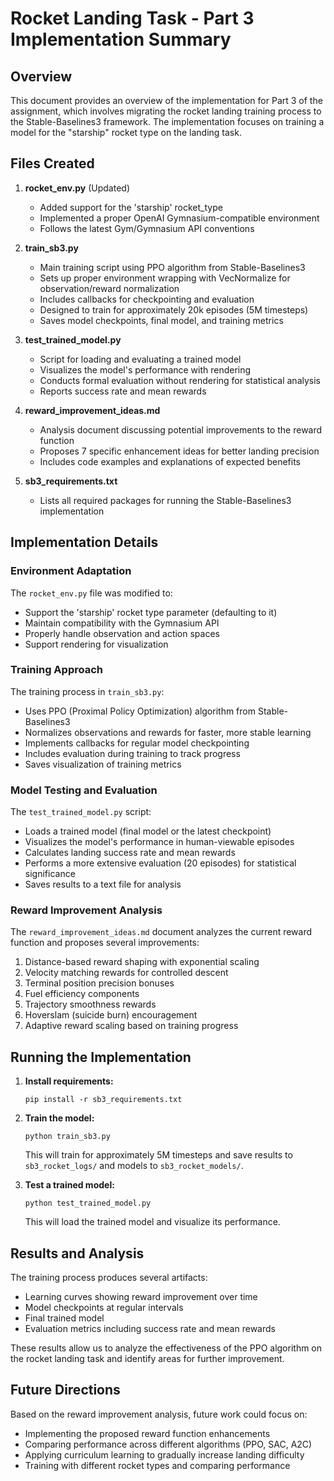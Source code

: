 # Rocket Landing Task - Part 3 Implementation Summary

## Overview

This document provides an overview of the implementation for Part 3 of the assignment, which involves migrating the rocket landing training process to the Stable-Baselines3 framework. The implementation focuses on training a model for the "starship" rocket type on the landing task.

## Files Created

1. **rocket_env.py** (Updated)
   - Added support for the 'starship' rocket_type
   - Implemented a proper OpenAI Gymnasium-compatible environment
   - Follows the latest Gym/Gymnasium API conventions

2. **train_sb3.py**
   - Main training script using PPO algorithm from Stable-Baselines3
   - Sets up proper environment wrapping with VecNormalize for observation/reward normalization
   - Includes callbacks for checkpointing and evaluation
   - Designed to train for approximately 20k episodes (5M timesteps)
   - Saves model checkpoints, final model, and training metrics

3. **test_trained_model.py**
   - Script for loading and evaluating a trained model
   - Visualizes the model's performance with rendering
   - Conducts formal evaluation without rendering for statistical analysis
   - Reports success rate and mean rewards

4. **reward_improvement_ideas.md**
   - Analysis document discussing potential improvements to the reward function
   - Proposes 7 specific enhancement ideas for better landing precision
   - Includes code examples and explanations of expected benefits

5. **sb3_requirements.txt**
   - Lists all required packages for running the Stable-Baselines3 implementation

## Implementation Details

### Environment Adaptation

The `rocket_env.py` file was modified to:
- Support the 'starship' rocket type parameter (defaulting to it)
- Maintain compatibility with the Gymnasium API
- Properly handle observation and action spaces
- Support rendering for visualization

### Training Approach

The training process in `train_sb3.py`:
- Uses PPO (Proximal Policy Optimization) algorithm from Stable-Baselines3
- Normalizes observations and rewards for faster, more stable learning
- Implements callbacks for regular model checkpointing
- Includes evaluation during training to track progress
- Saves visualization of training metrics

### Model Testing and Evaluation

The `test_trained_model.py` script:
- Loads a trained model (final model or the latest checkpoint)
- Visualizes the model's performance in human-viewable episodes
- Calculates landing success rate and mean rewards
- Performs a more extensive evaluation (20 episodes) for statistical significance
- Saves results to a text file for analysis

### Reward Improvement Analysis

The `reward_improvement_ideas.md` document analyzes the current reward function and proposes several improvements:
1. Distance-based reward shaping with exponential scaling
2. Velocity matching rewards for controlled descent
3. Terminal position precision bonuses
4. Fuel efficiency components
5. Trajectory smoothness rewards
6. Hoverslam (suicide burn) encouragement
7. Adaptive reward scaling based on training progress

## Running the Implementation

1. **Install requirements:**
   ```
   pip install -r sb3_requirements.txt
   ```

2. **Train the model:**
   ```
   python train_sb3.py
   ```
   This will train for approximately 5M timesteps and save results to `sb3_rocket_logs/` and models to `sb3_rocket_models/`.

3. **Test a trained model:**
   ```
   python test_trained_model.py
   ```
   This will load the trained model and visualize its performance.

## Results and Analysis

The training process produces several artifacts:
- Learning curves showing reward improvement over time
- Model checkpoints at regular intervals
- Final trained model
- Evaluation metrics including success rate and mean rewards

These results allow us to analyze the effectiveness of the PPO algorithm on the rocket landing task and identify areas for further improvement.

## Future Directions

Based on the reward improvement analysis, future work could focus on:
- Implementing the proposed reward function enhancements
- Comparing performance across different algorithms (PPO, SAC, A2C)
- Applying curriculum learning to gradually increase landing difficulty
- Training with different rocket types and comparing performance 